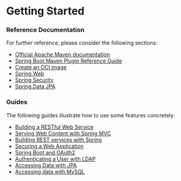 # Getting Started

### Reference Documentation
For further reference, please consider the following sections:

* [Official Apache Maven documentation](https://maven.apache.org/guides/index.html)
* [Spring Boot Maven Plugin Reference Guide](https://docs.spring.io/spring-boot/docs/3.2.1/maven-plugin/reference/html/)
* [Create an OCI image](https://docs.spring.io/spring-boot/docs/3.2.1/maven-plugin/reference/html/#build-image)
* [Spring Web](https://docs.spring.io/spring-boot/docs/3.2.1/reference/htmlsingle/index.html#web)
* [Spring Security](https://docs.spring.io/spring-boot/docs/3.2.1/reference/htmlsingle/index.html#web.security)
* [Spring Data JPA](https://docs.spring.io/spring-boot/docs/3.2.1/reference/htmlsingle/index.html#data.sql.jpa-and-spring-data)

### Guides
The following guides illustrate how to use some features concretely:

* [Building a RESTful Web Service](https://spring.io/guides/gs/rest-service/)
* [Serving Web Content with Spring MVC](https://spring.io/guides/gs/serving-web-content/)
* [Building REST services with Spring](https://spring.io/guides/tutorials/rest/)
* [Securing a Web Application](https://spring.io/guides/gs/securing-web/)
* [Spring Boot and OAuth2](https://spring.io/guides/tutorials/spring-boot-oauth2/)
* [Authenticating a User with LDAP](https://spring.io/guides/gs/authenticating-ldap/)
* [Accessing Data with JPA](https://spring.io/guides/gs/accessing-data-jpa/)
* [Accessing data with MySQL](https://spring.io/guides/gs/accessing-data-mysql/)

